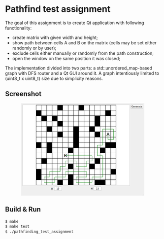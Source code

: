 # Pathfind test assignment

The goal of this assignment is to create Qt application with following functionality:

- create matrix with given width and height;
- show path between cells A and B on the matrix (cells may be set either randomly or by user);
- exclude cells either manually or randomly from the path construction;
- open the window on the same position it was closed;

The implementation divided into two parts: a std::unordered_map-based graph with DFS router and a Qt GUI around it. A graph intentiously limited to (uint8_t x uint8_t) size due to simplicity reasons.

## Screenshot

<p align="center">
  <img src="./screenshot.png" width="400" title="Screenshot">
</p>

## Build & Run

```bash
$ make
$ make test
$ ./pathfinding_test_assignment
```

